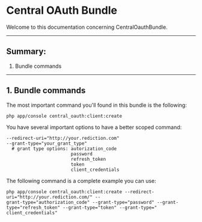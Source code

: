 Central OAuth Bundle
====================

Welcome to this documentation concerning CentralOauthBundle.

---

Summary:
--------

1. Bundle commands

___

## 1. Bundle commands

The most important command you'll found in this bundle is the following:
```
php app/console central_oauth:client:create
```
You have several important options to have a better scoped command:
```
--redirect-uri="http://your.rediction.com"
--grant-type="your_grant_type"
  # grant type options: autorization_code
                        password
                        refresh_token
                        token
                        client_credentials
```
The following command is a complete example you can use:
```
php app/console central_oauth:client:create --redirect-uri="http://your.rediction.com/" --
grant-type="authorization_code" --grant-type="password" --grant-type="refresh_token" --grant-type="token" --grant-type="
client_credentials"
```
